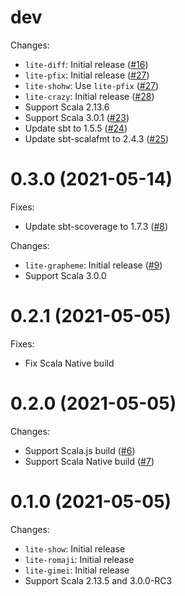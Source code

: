 # dev

Changes:

- `lite-diff`: Initial release ([#16](https://github.com/MakeNowJust-Labo/lite/pull/16))
- `lite-pfix`: Initial release ([#27](https://github.com/MakeNowJust-Labo/lite/pull/27))
- `lite-shohw`: Use `lite-pfix` ([#27](https://github.com/MakeNowJust-Labo/lite/pull/27))
- `lite-crazy`: Initial release ([#28](https://github.com/MakeNowJust-Labo/lite/pull/28))
- Support Scala 2.13.6
- Support Scala 3.0.1 ([#23](https://github.com/MakeNowJust-Labo/lite/pull/23))
- Update sbt to 1.5.5 ([#24](https://github.com/MakeNowJust-Labo/lite/pull/24))
- Update sbt-scalafmt to 2.4.3 ([#25](https://github.com/MakeNowJust-Labo/lite/pull/25))

# 0.3.0 (2021-05-14)

Fixes:

- Update sbt-scoverage to 1.7.3 ([#8](https://github.com/MakeNowJust-Labo/lite/pull/8))

Changes:

- `lite-grapheme`: Initial release ([#9](https://github.com/MakeNowJust-Labo/lite/pull/9))
- Support Scala 3.0.0

# 0.2.1 (2021-05-05)

Fixes:

- Fix Scala Native build

# 0.2.0 (2021-05-05)

Changes:

- Support Scala.js build ([#6](https://github.com/MakeNowJust-Labo/lite/pull/6))
- Support Scala Native build ([#7](https://github.com/MakeNowJust-Labo/lite/pull/7))

# 0.1.0 (2021-05-05)

Changes:

- `lite-show`: Initial release
- `lite-romaji`: Initial release
- `lite-gimei`: Initial release
- Support Scala 2.13.5 and 3.0.0-RC3

